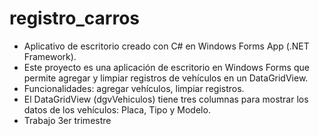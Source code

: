 # registro_carros
- Aplicativo de escritorio creado con C# en Windows Forms App (.NET Framework). 
- Este proyecto es una aplicación de escritorio en Windows Forms que permite agregar y limpiar registros de vehículos en un DataGridView.
- Funcionalidades: agregar vehículos, limpiar registros.
- El DataGridView (dgvVehiculos) tiene tres columnas para mostrar los datos de los vehículos: Placa, Tipo y Modelo.
- Trabajo 3er trimestre

